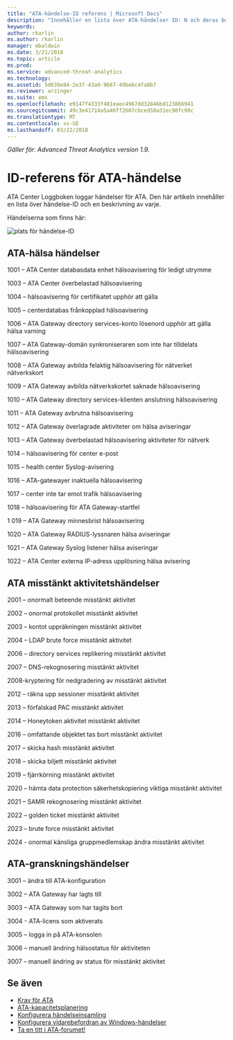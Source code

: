 ```yaml
---
title: "ATA-händelse-ID referens | Microsoft Docs"
description: "Innehåller en lista över ATA-händelser ID: N och deras beskrivningar."
keywords: 
author: rkarlin
ms.author: rkarlin
manager: mbaldwin
ms.date: 3/21/2018
ms.topic: article
ms.prod: 
ms.service: advanced-threat-analytics
ms.technology: 
ms.assetid: 5d639e84-2e37-43a9-9667-49be6c4fa8b7
ms.reviewer: arzinger
ms.suite: ems
ms.openlocfilehash: e9147f4333f481eaec4967dd32846bd123866941
ms.sourcegitcommit: 49c3e41714a5a46ff2607cbced50a31ec90fc90c
ms.translationtype: MT
ms.contentlocale: sv-SE
ms.lasthandoff: 03/22/2018
---
```

*Gäller för: Advanced Threat Analytics version 1.9.*


# <a name="ata-event-id-reference"></a>ID-referens för ATA-händelse

ATA Center Loggboken loggar händelser för ATA. Den här artikeln innehåller en lista över händelse-ID och en beskrivning av varje.

Händelserna som finns här:

![plats för händelse-ID](./media/event-id-location.png)

## <a name="ata-health-events"></a>ATA-hälsa händelser

1001 – ATA Center databasdata enhet hälsoavisering för ledigt utrymme 

1003 – ATA Center överbelastad hälsoavisering 

1004 – hälsoavisering för certifikatet upphör att gälla 

1005 – centerdatabas frånkopplad hälsoavisering 

1006 – ATA Gateway directory services-konto lösenord upphör att gälla hälsa varning 

1007 – ATA Gateway-domän synkroniseraren som inte har tilldelats hälsoavisering 

1008 – ATA Gateway avbilda felaktig hälsoavisering för nätverket nätverkskort 

1009 – ATA Gateway avbilda nätverkskortet saknade hälsoavisering 

1010 – ATA Gateway directory services-klienten anslutning hälsoavisering 

1011 – ATA Gateway avbrutna hälsoavisering 

1012 – ATA Gateway överlagrade aktiviteter om hälsa aviseringar 

1013 – ATA Gateway överbelastad hälsoavisering aktiviteter för nätverk 

1014 – hälsoavisering för center e-post 

1015 – health center Syslog-avisering 

1016 – ATA-gatewayer inaktuella hälsoavisering 

1017 – center inte tar emot trafik hälsoavisering 

1018 – hälsoavisering för ATA Gateway-startfel 

1 019 – ATA Gateway minnesbrist hälsoavisering 

1020 – ATA Gateway RADIUS-lyssnaren hälsa aviseringar 

1021 – ATA Gateway Syslog listener hälsa aviseringar 

1022 – ATA Center externa IP-adress upplösning hälsa avisering 
 
## <a name="ata-suspicious-activity-events"></a>ATA misstänkt aktivitetshändelser

2001 – onormalt beteende misstänkt aktivitet 

2002 – onormal protokollet misstänkt aktivitet 

2003 – kontot uppräkningen misstänkt aktivitet 

2004 – LDAP brute force misstänkt aktivitet 

2006 – directory services replikering misstänkt aktivitet 

2007 – DNS-rekognosering misstänkt aktivitet 

2008-kryptering för nedgradering av misstänkt aktivitet 

2012 – räkna upp sessioner misstänkt aktivitet 

2013 – förfalskad PAC misstänkt aktivitet 

2014 – Honeytoken aktivitet misstänkt aktivitet 

2016 – omfattande objektet tas bort misstänkt aktivitet 

2017 – skicka hash misstänkt aktivitet 

2018 – skicka biljett misstänkt aktivitet 

2019 – fjärrkörning misstänkt aktivitet 

2020 – hämta data protection säkerhetskopiering viktiga misstänkt aktivitet 

2021 – SAMR rekognosering misstänkt aktivitet 

2022 – golden ticket misstänkt aktivitet 

2023 – brute force misstänkt aktivitet 

2024 - onormal känsliga gruppmedlemskap ändra misstänkt aktivitet  

## <a name="ata-auditing-events"></a>ATA-granskningshändelser

3001 – ändra till ATA-konfiguration 

3002 – ATA Gateway har lagts till

3003 – ATA Gateway som har tagits bort

3004 - ATA-licens som aktiverats

3005 – logga in på ATA-konsolen

3006 – manuell ändring hälsostatus för aktiviteten 

3007 – manuell ändring av status för misstänkt aktivitet 


## <a name="see-also"></a>Se även
- [Krav för ATA](ata-prerequisites.md)
- [ATA-kapacitetsplanering](ata-capacity-planning.md)
- [Konfigurera händelseinsamling](configure-event-collection.md)
- [Konfigurera vidarebefordran av Windows-händelser](configure-event-collection.md#configuring-windows-event-forwarding)
- [Ta en titt i ATA-forumet!](https://social.technet.microsoft.com/Forums/security/home?forum=mata)
